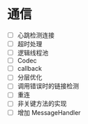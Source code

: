 # 通信

* [ ] 心跳检测连接
* [ ] 超时处理
* [ ] 逻辑线程池
* [ ] Codec
* [ ] callback
* [ ] 分层优化
* [ ] 调用错误时的链接检测
* [ ] 重连
* [ ] 非关键方法的实现
* [ ] 增加 MessageHandler